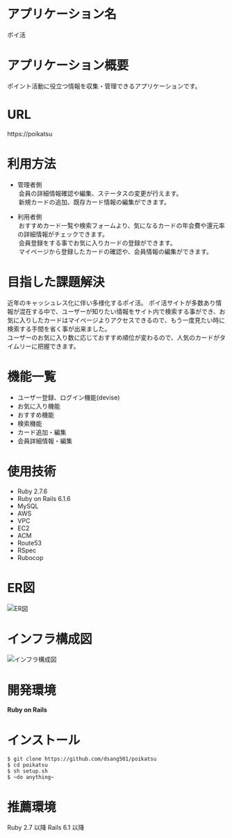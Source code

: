 # アプリケーション名
  ポイ活

# アプリケーション概要
  ポイント活動に役立つ情報を収集・管理できるアプリケーションです。

# URL
  https://poikatsu

# 利用方法
* 管理者側  
&thinsp;会員の詳細情報確認や編集、ステータスの変更が行えます。  
&thinsp;新規カードの追加、既存カード情報の編集ができます。  
  
* 利用者側  
&thinsp;おすすめカード一覧や検索フォームより、気になるカードの年会費や還元率の詳細情報がチェックできます。  
&thinsp;会員登録をする事でお気に入りカードの登録ができます。  
&thinsp;マイページから登録したカードの確認や、会員情報の編集ができます。

# 目指した課題解決
近年のキャッシュレス化に伴い多様化するポイ活。 
ポイ活サイトが多数あり情報が混在する中で、ユーザーが知りたい情報をサイト内で検索する事ができ、お気に入りしたカードはマイページよりアクセスできるので、もう一度見たい時に検索する手間を省く事が出来ました。  
ユーザーのお気に入り数に応じておすすめ順位が変わるので、人気のカードがタイムリーに把握できます。

# 機能一覧
* ユーザー登録、ログイン機能(devise)
* お気に入り機能
* おすすめ機能
* 検索機能
* カード追加・編集
* 会員詳細情報・編集

# 使用技術
* Ruby 2.7.6
* Ruby on Rails 6.1.6
* MySQL
* AWS
* VPC
* EC2
* ACM
* Route53
* RSpec
* Rubocop

# ER図
  ![ER図](https://user-images.githubusercontent.com/80367441/200984102-3fd646f5-6900-42cf-b337-b3057e7f20ac.png)

# インフラ構成図
  ![インフラ構成図](https://user-images.githubusercontent.com/80367441/203473980-9b3f6c6a-0d24-4c32-b1fc-b5f10f5895ac.png)

# 開発環境
  **Ruby on Rails**

# インストール
  ```
  $ git clone https://github.com/dsang501/poikatsu
  $ cd poikatsu
  $ sh setup.sh
  $ ~do anything~
  ```

# 推薦環境
  Ruby 2.7 以降 Rails 6.1 以降
